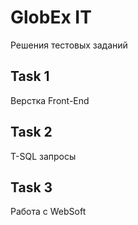 # GlobEx IT

Решения тестовых заданий

## Task 1

Верстка Front-End

## Task 2

T-SQL запросы

## Task 3

Работа с WebSoft